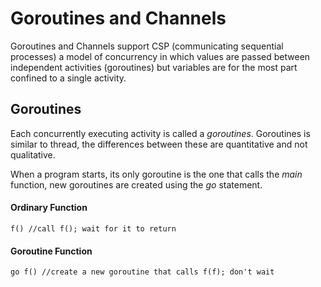 # Goroutines and Channels

Goroutines and Channels support CSP (communicating sequential processes) a model of concurrency in which values are passed between independent activities (goroutines) but variables are for the most part confined to a single activity.

## Goroutines

Each concurrently executing activity is called a _goroutines_. Goroutines is similar to thread, the differences between these are quantitative and not qualitative.

When a program starts, its only goroutine is the one that calls the _main_ function, new goroutines are created using the _go_ statement.


#### Ordinary Function

```
f() //call f(); wait for it to return
```

#### Goroutine Function

```
go f() //create a new goroutine that calls f(f); don't wait
```